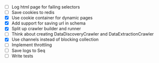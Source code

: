 - [ ] Log html page for failing selectors
- [ ] Save cookies to redis
- [X] Use cookie container for dynamic pages
- [X] Add support for saving url in schema
- [X] Split up crawler builder and runner
- [ ] Think about creating DataDiscoveryCrawler and DataExtractionCrawler
- [X] Use channels instead of blocking collection
- [ ] Implement throttling
- [ ] Save logs to Seq
- [ ] Write tests